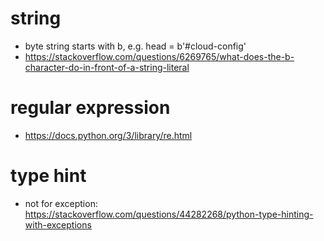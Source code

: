 # string
* byte string starts with b, e.g. head = b'#cloud-config'
* https://stackoverflow.com/questions/6269765/what-does-the-b-character-do-in-front-of-a-string-literal

# regular expression
* https://docs.python.org/3/library/re.html

# type hint
* not for exception: https://stackoverflow.com/questions/44282268/python-type-hinting-with-exceptions
